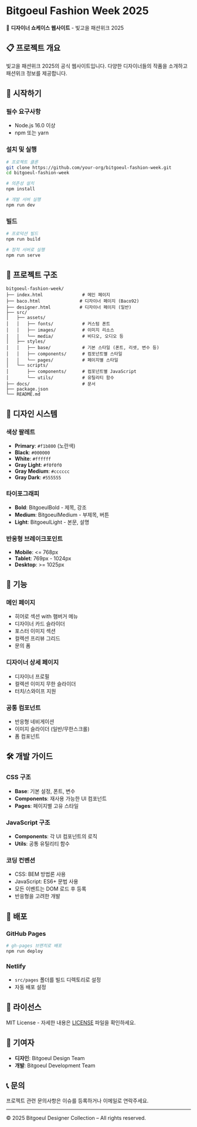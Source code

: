 # Bitgoeul Fashion Week 2025

🎨 **디자이너 쇼케이스 웹사이트** - 빛고을 패션위크 2025

## 📋 프로젝트 개요

빛고을 패션위크 2025의 공식 웹사이트입니다. 다양한 디자이너들의 작품을 소개하고 패션위크 정보를 제공합니다.

## 🚀 시작하기

### 필수 요구사항
- Node.js 16.0 이상
- npm 또는 yarn

### 설치 및 실행

```bash
# 프로젝트 클론
git clone https://github.com/your-org/bitgoeul-fashion-week.git
cd bitgoeul-fashion-week

# 의존성 설치
npm install

# 개발 서버 실행
npm run dev
```

### 빌드

```bash
# 프로덕션 빌드
npm run build

# 정적 서버로 실행
npm run serve
```

## 📁 프로젝트 구조

```
bitgoeul-fashion-week/
├── index.html               # 메인 페이지
├── baco.html               # 디자이너 페이지 (Baco92)
├── designer.html           # 디자이너 페이지 (일반)
├── src/
│   ├── assets/
│   │   ├── fonts/           # 커스텀 폰트
│   │   ├── images/          # 이미지 리소스  
│   │   └── media/           # 비디오, 오디오 등
│   ├── styles/
│   │   ├── base/            # 기본 스타일 (폰트, 리셋, 변수 등)
│   │   ├── components/      # 컴포넌트별 스타일
│   │   └── pages/           # 페이지별 스타일
│   └── scripts/
│       ├── components/      # 컴포넌트별 JavaScript
│       └── utils/           # 유틸리티 함수
├── docs/                    # 문서
├── package.json
└── README.md
```

## 🎨 디자인 시스템

### 색상 팔레트
- **Primary**: `#f1b800` (노란색)
- **Black**: `#000000`
- **White**: `#ffffff`
- **Gray Light**: `#f0f0f0`
- **Gray Medium**: `#cccccc`
- **Gray Dark**: `#555555`

### 타이포그래피
- **Bold**: BitgoeulBold - 제목, 강조
- **Medium**: BitgoeulMedium - 부제목, 버튼
- **Light**: BitgoeulLight - 본문, 설명

### 반응형 브레이크포인트
- **Mobile**: <= 768px
- **Tablet**: 769px - 1024px  
- **Desktop**: >= 1025px

## 📱 기능

### 메인 페이지
- 히어로 섹션 with 햄버거 메뉴
- 디자이너 카드 슬라이더
- 포스터 이미지 섹션
- 컬렉션 프리뷰 그리드
- 문의 폼

### 디자이너 상세 페이지
- 디자이너 프로필
- 컬렉션 이미지 무한 슬라이더
- 터치/스와이프 지원

### 공통 컴포넌트
- 반응형 네비게이션
- 이미지 슬라이더 (일반/무한스크롤)
- 폼 컴포넌트

## 🛠 개발 가이드

### CSS 구조
- **Base**: 기본 설정, 폰트, 변수
- **Components**: 재사용 가능한 UI 컴포넌트
- **Pages**: 페이지별 고유 스타일

### JavaScript 구조
- **Components**: 각 UI 컴포넌트의 로직
- **Utils**: 공통 유틸리티 함수

### 코딩 컨벤션
- CSS: BEM 방법론 사용
- JavaScript: ES6+ 문법 사용
- 모든 이벤트는 DOM 로드 후 등록
- 반응형을 고려한 개발

## 🚀 배포

### GitHub Pages
```bash
# gh-pages 브랜치로 배포
npm run deploy
```

### Netlify
- `src/pages` 폴더를 빌드 디렉토리로 설정
- 자동 배포 설정

## 📄 라이선스

MIT License - 자세한 내용은 [LICENSE](LICENSE) 파일을 확인하세요.

## 👥 기여자

- **디자인**: Bitgoeul Design Team
- **개발**: Bitgoeul Development Team

## 📞 문의

프로젝트 관련 문의사항은 이슈를 등록하거나 이메일로 연락주세요.

---

© 2025 Bitgoeul Designer Collection – All rights reserved.